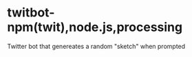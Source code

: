 # twitbot- npm(twit),node.js,processing

Twitter bot that genereates a random "sketch" when prompted

